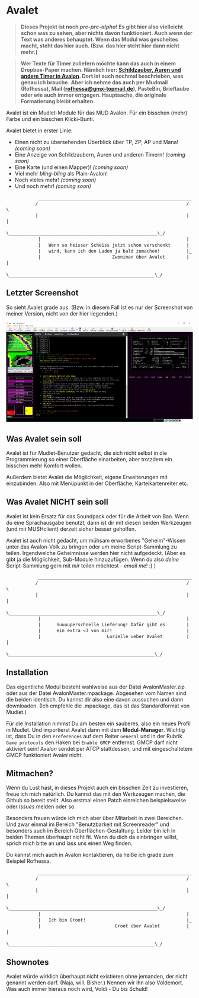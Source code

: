 # Avalet

> **Dieses Projekt ist noch *pre-pre-alpha*! Es gibt hier also vielleicht schon was zu sehen, aber nichts davon funktioniert. Auch wenn der Text was anderes behauptet. Wenn das Modul was gescheites macht, steht das hier auch. (Bzw. das hier steht hier dann nicht mehr.)**

> **Wer Texte für Timer zuliefern möchte kann das auch in einem Dropbox-Paper machen. Nämlich hier: [Schildzauber, Auren und andere Timer in Avalon](https://paper.dropbox.com/doc/Schilde-Auren-und-andere-Timer-in-Avalon--AwzQroKtD73zHn6jNa2GIFiWAQ-1yKShCfqPZ6b21iU5vWO4). Dort ist auch nochmal beschrieben, was genau ich brauche.**
> **Aber ich nehme das auch per Mudmail (Rofhessa), Mail (rofhessa@gmx-topmail.de), PasteBin, Brieftaube oder wie auch immer entgegen. Hauptsache, die originale Formatierung bleibt erhalten.**

Avalet ist ein Mudlet-Module für das MUD Avalon. Für ein bisschen (mehr) Farbe und ein bisschen Klicki-Bunti.

Avalet bietet in erster Linie:
- Einen nicht zu übersehenden Überblick über TP, ZP, AP und Mana!*(coming soon)*
- Eine Anzeige von Schildzaubern, Auren und anderen Timern! *(coming soon)*
- Eine Karte (und einen Mapper)! *(coming soon)*
- Viel mehr *bling-bling* als Plain-Avalon!
- Noch vieles mehr! *(coming soon)*
- Und noch mehr! *(coming soon)*

```
            __________________________________________________________
           /                                                        / \
           |                                                        | |
           \________________________________________________________\_/
            |                                                       |
            |   Wenn so heisser Scheiss jetzt schon verschenkt      |
            |   wird, kann ich den Laden ja bald zumachen!          |_
            |                           Zwoniman über Avalet        | |
            \_______________________________________________________\_/

```

## Letzter Screenshot

So sieht Avalet grade aus. (Bzw. in diesem Fall ist es nur der Screenshot von meiner Version, nicht von der hier liegenden.)

![letzter Screenshot](latest_screenshot.png)

## Was Avalet sein soll

Avalet ist für Mudlet-Benutzer gedacht, die sich nicht selbst in die Programmierung so einer Oberfläche einarbeiten, aber trotzdem ein bisschen mehr Komfort wollen.

Außerdem bietet Avalet die Möglichkeit, eigene Erweiterungen mit einzubinden. Also mit Menüpunkt in der Oberfläche, Karteikartenreiter etc.

## Was Avalet NICHT sein soll

Avalet ist kein Ersatz für das Soundpack oder für die Arbeit von Ban. Wenn du eine Sprachausgabe benutzt, dann ist dir mit diesen beiden Werkzeugen (und mit MUSHclient) derzeit sicher besser geholfen.

Avalet ist auch nicht gedacht, um mühsam erworbenes "Geheim"-Wissen unter das Avalon-Volk zu bringen oder um meine Script-Sammlung zu teilen. Irgendwelche Geheimnisse werden hier nicht aufgedeckt. (Aber es gibt ja die Möglichkeit, Sub-Module hinzuzufügen. Wenn du also *deine* Script-Sammlung gern mit *mir* teilen möchtest - *email me*! :) )

```
            __________________________________________________________
           /                                                        / \
           |                                                        | |
           \________________________________________________________\_/
            |                                                       |
            |      Suuuuperschnelle Lieferung! Dafür gibt es        |
            |      ein extra <3 von mir!                            |_
            |                         Lorielle ueber Avalet         | |
            \_______________________________________________________\_/

```

## Installation

Das eigentliche Modul besteht wahlweise aus der Datei AvalonMaster.zip oder aus der Datei AvalonMaster.mpackage. Abgesehen vom Namen sind die beiden identisch. Du kannst dir also eine davon aussuchen und dann downloaden. (Ich empfehle die .mpackage, das ist das Standardformat von Mudlet.)

Für die Installation nimmst Du am besten ein sauberes, also ein neues Profil in Mudlet. Und importierst Avalet dann mit dem **Modul-Manager**. Wichtig ist, dass Du in den `Preferences` auf dem Reiter `General` und in der Rubrik `Game protocols` den Haken bei `Enable GMCP` entfernst. GMCP darf nicht aktiviert sein! Ava*lon* sendet per ATCP stattdessen, und mit eingeschaltetem GMCP funktioniert Ava*let* nicht.

## Mitmachen?

Wenn du Lust hast, in dieses Projekt auch ein bisschen Zeit zu investieren, freue ich mich natürlich. Du kannst das mit den Werkzeugen machen, die Github so bereit stellt. Also erstmal einen Patch einreichen beispielsweise oder *Issues* melden oder so.

Besonders freuen würde ich mich aber über Mitarbeit in zwei Bereichen. Und zwar einmal im Bereich "Benutzbarkeit mit Screenreader" und besonders auch im Bereich Oberflächen-Gestaltung. Leider bin ich in beiden Themen überhaupt nicht fit. Wenn du dich da einbringen willst, sprich mich bitte an und lass uns einen Weg finden.

Du kannst mich auch in Avalon kontaktieren, da heiße ich grade zum Beispiel Rofhessa.
```
            __________________________________________________________
           /                                                        / \
           |                                                        | |
           \________________________________________________________\_/
            |                                                       |
            |   Ich bin Groot!                                      |_
            |                            Groot über Avalet          | |
            \_______________________________________________________\_/

```

## Shownotes

Avalet würde wirklich überhaupt nicht existieren ohne jemanden, der nicht genannt werden darf. (Naja, will. Bisher.) Nennen wir ihn also Voldemort. Was auch immer hieraus noch wird, Voldi - Du bis Schuld!
